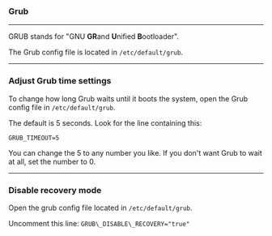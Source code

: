 ### Grub

---

GRUB stands for "GNU **GR**and **U**nified **B**ootloader".

The Grub config file is located in ```/etc/default/grub```.

---

### Adjust Grub time settings

To change how long Grub waits until it boots the system, open the Grub config file in `/etc/default/grub`.

The default is 5 seconds. Look for the line containing this:

`GRUB_TIMEOUT=5`

You can change the 5 to any number you like. If you don't want Grub to wait at all, set the number to 0.

---
### Disable recovery mode

Open the grub config file located in ```/etc/default/grub```.

Uncomment this line: ```GRUB\_DISABLE\_RECOVERY="true"```
